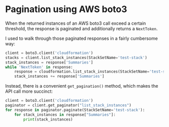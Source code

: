# Pagination using AWS boto3

When the returned instances of an AWS boto3 call exceed a certain threshold, the response is paginated and additionally returns a `NextToken`.

I used to walk through those paginated responses in a fairly cumbersome way:

```python
client = boto3.client('cloudformation')
stacks = client.list_stack_instances(StackSetName='test-stack')
stack_instances = response['Summaries']
while 'NextToken' in response:
    response = cloudformation.list_stack_instances(StackSetName='test-stack', NextToken=response.get('NextToken'))
    stack_instances += response['Summaries']
```

Instead, there is a convenient `get_pagination()` method, which makes the API call more succinct:

```python
client = boto3.client('cloudformation')
paginator = client.get_paginator("list_stack_instances")
for response in paginator.paginate(StackSetName='test-stack'):
    for stack_instances in response["Summaries"]:
        print(stack_instances)
```
